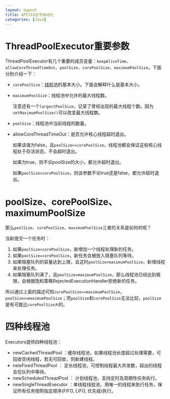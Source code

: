 ```yaml
---
layout: mypost
title: APISIX证书自动化
categories: [Java]
---
```

# ThreadPoolExecutor重要参数

ThreadPoolExecutor有几个重要的成员变量：`keepAliveTime`、`allowCoreThreadTimeOut`、`poolSize`、`corePoolSize`、`maximumPoolSize`。下面分别介绍一下：

- `corePoolSize`：[线程池](https://so.csdn.net/so/search?q=线程池&spm=1001.2101.3001.7020)的基本大小。下面会解释什么是基本大小。

- `maximumPoolSize`：线程池中允许的最大线程数。

  注意还有一个`largestPoolSize`，记录了曾经出现的最大线程个数。因为`setMaximumPoolSize()`可以改变最大线程数。

- `poolSize`：线程池中当前线程的数量。

- allowCoreThreadTimeOut：是否允许核心线程超时退出。

  如果该值为false，且`poolSize<=corePoolSize`，线程池都会保证这些核心线程处于存活状态，不会超时退出。

  如果为true，则不论poolSize的大小，都允许超时退出。

  如果`poolSize>corePoolSize`，则该参数不论true还是false，都允许超时退出。

# poolSize、corePoolSize、maximumPoolSize

那么`poolSize`、`corePoolSize`、`maximumPoolSize`三者的关系是如何的呢？

当新提交一个任务时：

1. 如果`poolSize<corePoolSize`，新增加一个线程处理新的任务。
2. 如果`poolSize=corePoolSize`，新任务会被放入阻塞队列等待。
3. 如果阻塞队列的容量达到上限，且这时`poolSize<maximumPoolSize`，新增线程来处理任务。
4. 如果阻塞队列满了，且`poolSize=maximumPoolSize`，那么线程池已经达到极限，会根据饱和策略RejectedExecutionHandler拒绝新的任务。

所以通过上面的描述可知`corePoolSize<=maximumPoolSize`，`poolSize<=maximumPoolSize`；而`poolSize`和`corePoolSize`无法比较，`poolSize`是有可能比`corePoolSize大`的。

# 四种线程池

Executors提供四种线程池：

- newCachedThreadPool ：缓存线程池，如果线程池长度超过处理需要，可回收空闲线程，若无可回收，则新建线程。
- newFixedThreadPool ： 定长线程池，可控制线程最大并发数，超出的线程会在队列中等待。
- newScheduledThreadPool ： 计划线程池，支持定时及周期性任务执行。
- newSingleThreadExecutor ：单线程线程池，用唯一的线程来执行任务，保证所有任务按照指定顺序(FIFO, LIFO, 优先级)执行。